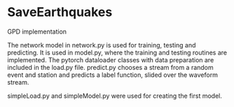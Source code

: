 # SaveEarthquakes
GPD implementation

The network model in network.py is used for training, testing and predicting. 
It is used in model.py, where the training and testing routines are implemented.
The pytorch dataloader classes with data preparation are included in the load.py file.
predict.py chooses a stream from a random event and station and predicts a label function, slided over the waveform stream.

simpleLoad.py and simpleModel.py were used for creating the first model.
